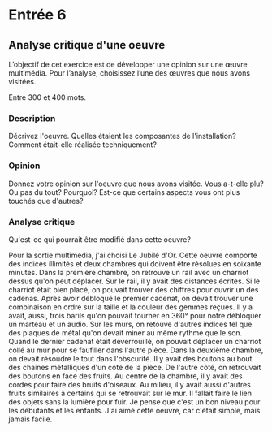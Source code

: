 # Entrée 6
## Analyse critique d'une oeuvre

L’objectif de cet exercice est de développer une opinion sur une œuvre multimédia. Pour l’analyse, choisissez l’une des œuvres que nous avons visitées. 

Entre 300 et 400 mots. 

### Description
Décrivez l'oeuvre. Quelles étaient les composantes de l'installation? Comment était-elle réalisée techniquement? 

### Opinion
Donnez votre opinion sur l'oeuvre que nous avons visitée. Vous a-t-elle plu? Ou pas du tout? Pourquoi? Est-ce que certains aspects vous ont plus touchés que d'autres? 

### Analyse critique
Qu'est-ce qui pourrait être modifié dans cette oeuvre? 

Pour la sortie multimédia, j'ai choisi Le Jubilé d'Or. Cette oeuvre comporte des indices illimités et deux chambres qui doivent être résolues en soixante minutes. Dans la première chambre, on retrouve un rail avec un charriot dessus qu'on peut déplacer. Sur le rail, il y avait des distances écrites. Si le charriot était bien placé, on pouvait trouver des chiffres pour ouvrir un des cadenas. Après avoir débloqué le premier cadenat, on devait trouver une combinaison en ordre sur la taille et la couleur des gemmes reçues. Il y a avait, aussi, trois barils qu'on pouvait tourner en 360° pour notre débloquer un marteau et un audio. Sur les murs, on retouve d'autres indices tel que des plaques de métal qu'on devait miner au même rythme que le son. Quand le dernier cadenat était déverrouillé, on pouvait déplacer un charriot collé au mur pour se faufiller dans l'autre pièce. Dans la deuxième chambre, on devait résoudre le tout dans l'obscurité. Il y avait des boutons au bout des chaines métalliques d'un côté de la pièce. De l'autre côté, on retrouvait des boutons en face des fruits. Au centre de la chambre, il y avait des cordes pour faire des bruits d'oiseaux. Au milieu, il y avait aussi d'autres fruits similaires à certains qui se retrouvait sur le mur. Il fallait faire le lien des objets sans la lumière pour fuir.
Je pense que c'est un bon niveau pour les débutants et les enfants. J'ai aimé cette oeuvre, car c'était simple, mais jamais facile.
